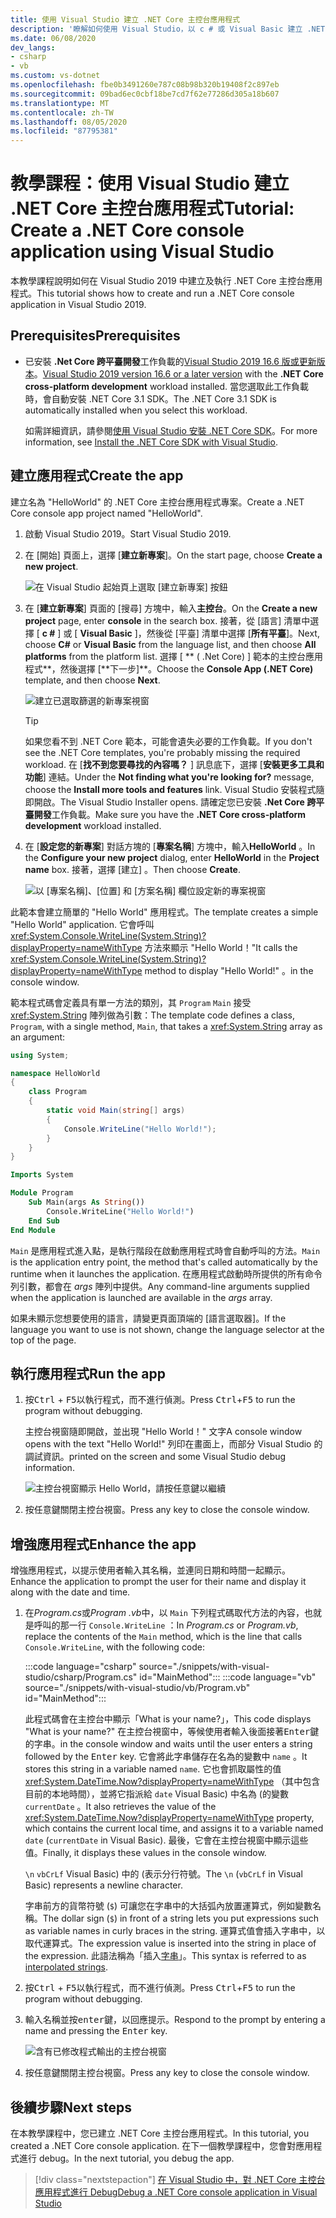 ```yaml
---
title: 使用 Visual Studio 建立 .NET Core 主控台應用程式
description: '瞭解如何使用 Visual Studio，以 c # 或 Visual Basic 建立 .NET Core 主控台應用程式。'
ms.date: 06/08/2020
dev_langs:
- csharp
- vb
ms.custom: vs-dotnet
ms.openlocfilehash: fbe0b3491260e787c08b98b320b19408f2c897eb
ms.sourcegitcommit: 09bad6ec0cbf18be7cd7f62e77286d305a18b607
ms.translationtype: MT
ms.contentlocale: zh-TW
ms.lasthandoff: 08/05/2020
ms.locfileid: "87795381"
---
```

# <a name="tutorial-create-a-net-core-console-application-using-visual-studio"></a><span data-ttu-id="7c7ef-103">教學課程：使用 Visual Studio 建立 .NET Core 主控台應用程式</span><span class="sxs-lookup"><span data-stu-id="7c7ef-103">Tutorial: Create a .NET Core console application using Visual Studio</span></span>

<span data-ttu-id="7c7ef-104">本教學課程說明如何在 Visual Studio 2019 中建立及執行 .NET Core 主控台應用程式。</span><span class="sxs-lookup"><span data-stu-id="7c7ef-104">This tutorial shows how to create and run a .NET Core console application in Visual Studio 2019.</span></span>

## <a name="prerequisites"></a><span data-ttu-id="7c7ef-105">Prerequisites</span><span class="sxs-lookup"><span data-stu-id="7c7ef-105">Prerequisites</span></span>

- <span data-ttu-id="7c7ef-106">已安裝 **.Net Core 跨平臺開發**工作負載的[Visual Studio 2019 16.6 版或更新版本](https://visualstudio.microsoft.com/downloads/?utm_medium=microsoft&utm_source=docs.microsoft.com&utm_campaign=inline+link&utm_content=download+vs2019)。</span><span class="sxs-lookup"><span data-stu-id="7c7ef-106">[Visual Studio 2019 version 16.6 or a later version](https://visualstudio.microsoft.com/downloads/?utm_medium=microsoft&utm_source=docs.microsoft.com&utm_campaign=inline+link&utm_content=download+vs2019) with the **.NET Core cross-platform development** workload installed.</span></span> <span data-ttu-id="7c7ef-107">當您選取此工作負載時，會自動安裝 .NET Core 3.1 SDK。</span><span class="sxs-lookup"><span data-stu-id="7c7ef-107">The .NET Core 3.1 SDK is automatically installed when you select this workload.</span></span>

  <span data-ttu-id="7c7ef-108">如需詳細資訊，請參閱[使用 Visual Studio 安裝 .NET Core SDK](../install/sdk.md?pivots=os-windows#install-with-visual-studio)。</span><span class="sxs-lookup"><span data-stu-id="7c7ef-108">For more information, see [Install the .NET Core SDK with Visual Studio](../install/sdk.md?pivots=os-windows#install-with-visual-studio).</span></span>

## <a name="create-the-app"></a><span data-ttu-id="7c7ef-109">建立應用程式</span><span class="sxs-lookup"><span data-stu-id="7c7ef-109">Create the app</span></span>

<span data-ttu-id="7c7ef-110">建立名為 "HelloWorld" 的 .NET Core 主控台應用程式專案。</span><span class="sxs-lookup"><span data-stu-id="7c7ef-110">Create a .NET Core console app project named "HelloWorld".</span></span>

1. <span data-ttu-id="7c7ef-111">啟動 Visual Studio 2019。</span><span class="sxs-lookup"><span data-stu-id="7c7ef-111">Start Visual Studio 2019.</span></span>

1. <span data-ttu-id="7c7ef-112">在 [開始] 頁面上，選擇 [**建立新專案**]。</span><span class="sxs-lookup"><span data-stu-id="7c7ef-112">On the start page, choose **Create a new project**.</span></span>

   ![在 Visual Studio 起始頁上選取 [建立新專案] 按鈕](./media/with-visual-studio/start-window.png)

1. <span data-ttu-id="7c7ef-114">在 [**建立新專案**] 頁面的 [搜尋] 方塊中，輸入**主控台**。</span><span class="sxs-lookup"><span data-stu-id="7c7ef-114">On the **Create a new project** page, enter **console** in the search box.</span></span> <span data-ttu-id="7c7ef-115">接著，從 [語言] 清單中選擇 [ **c #** ] 或 [ **Visual Basic** ]，然後從 [平臺] 清單中選擇 [**所有平臺**]。</span><span class="sxs-lookup"><span data-stu-id="7c7ef-115">Next, choose **C#** or **Visual Basic** from the language list, and then choose **All platforms** from the platform list.</span></span> <span data-ttu-id="7c7ef-116">選擇 [ \*\* ( .Net Core) ] 範本的主控台應用程式**，然後選擇 [**下一步]\*\*。</span><span class="sxs-lookup"><span data-stu-id="7c7ef-116">Choose the **Console App (.NET Core)** template, and then choose **Next**.</span></span>

   ![建立已選取篩選的新專案視窗](./media/with-visual-studio/create-new-project.png)

   > [!TIP]
   > <span data-ttu-id="7c7ef-118">如果您看不到 .NET Core 範本，可能會遺失必要的工作負載。</span><span class="sxs-lookup"><span data-stu-id="7c7ef-118">If you don't see the .NET Core templates, you're probably missing the required workload.</span></span> <span data-ttu-id="7c7ef-119">在 [**找不到您要尋找的內容嗎？** ] 訊息底下，選擇 [**安裝更多工具和功能**] 連結。</span><span class="sxs-lookup"><span data-stu-id="7c7ef-119">Under the **Not finding what you're looking for?** message, choose the **Install more tools and features** link.</span></span> <span data-ttu-id="7c7ef-120">Visual Studio 安裝程式隨即開啟。</span><span class="sxs-lookup"><span data-stu-id="7c7ef-120">The Visual Studio Installer opens.</span></span> <span data-ttu-id="7c7ef-121">請確定您已安裝 **.Net Core 跨平臺開發**工作負載。</span><span class="sxs-lookup"><span data-stu-id="7c7ef-121">Make sure you have the **.NET Core cross-platform development** workload installed.</span></span>

1. <span data-ttu-id="7c7ef-122">在 [**設定您的新專案**] 對話方塊的 [**專案名稱**] 方塊中，輸入**HelloWorld** 。</span><span class="sxs-lookup"><span data-stu-id="7c7ef-122">In the **Configure your new project** dialog,  enter **HelloWorld** in the **Project name** box.</span></span> <span data-ttu-id="7c7ef-123">接著，選擇 [建立]  。</span><span class="sxs-lookup"><span data-stu-id="7c7ef-123">Then choose **Create**.</span></span>

   ![以 [專案名稱]、[位置] 和 [方案名稱] 欄位設定新的專案視窗](./media/with-visual-studio/configure-new-project.png)

<span data-ttu-id="7c7ef-125">此範本會建立簡單的 "Hello World" 應用程式。</span><span class="sxs-lookup"><span data-stu-id="7c7ef-125">The template creates a simple "Hello World" application.</span></span> <span data-ttu-id="7c7ef-126">它會呼叫 <xref:System.Console.WriteLine(System.String)?displayProperty=nameWithType> 方法來顯示 "Hello World！"</span><span class="sxs-lookup"><span data-stu-id="7c7ef-126">It calls the <xref:System.Console.WriteLine(System.String)?displayProperty=nameWithType> method to display "Hello World!"</span></span> <span data-ttu-id="7c7ef-127">。</span><span class="sxs-lookup"><span data-stu-id="7c7ef-127">in the console window.</span></span>

<span data-ttu-id="7c7ef-128">範本程式碼會定義具有單一方法的類別，其 `Program` `Main` 接受 <xref:System.String> 陣列做為引數：</span><span class="sxs-lookup"><span data-stu-id="7c7ef-128">The template code defines a class, `Program`, with a single method, `Main`, that takes a <xref:System.String> array as an argument:</span></span>

```csharp
using System;

namespace HelloWorld
{
    class Program
    {
        static void Main(string[] args)
        {
            Console.WriteLine("Hello World!");
        }
    }
}
```

```vb
Imports System

Module Program
    Sub Main(args As String())
        Console.WriteLine("Hello World!")
    End Sub
End Module
```

<span data-ttu-id="7c7ef-129">`Main` 是應用程式進入點，是執行階段在啟動應用程式時會自動呼叫的方法。</span><span class="sxs-lookup"><span data-stu-id="7c7ef-129">`Main` is the application entry point, the method that's called automatically by the runtime when it launches the application.</span></span> <span data-ttu-id="7c7ef-130">在應用程式啟動時所提供的所有命令列引數，都會在 *args* 陣列中提供。</span><span class="sxs-lookup"><span data-stu-id="7c7ef-130">Any command-line arguments supplied when the application is launched are available in the *args* array.</span></span>

<span data-ttu-id="7c7ef-131">如果未顯示您想要使用的語言，請變更頁面頂端的 [語言選取器]。</span><span class="sxs-lookup"><span data-stu-id="7c7ef-131">If the language you want to use is not shown, change the language selector at the top of the page.</span></span>

## <a name="run-the-app"></a><span data-ttu-id="7c7ef-132">執行應用程式</span><span class="sxs-lookup"><span data-stu-id="7c7ef-132">Run the app</span></span>

1. <span data-ttu-id="7c7ef-133">按<kbd>Ctrl</kbd> + <kbd>F5</kbd>以執行程式，而不進行偵測。</span><span class="sxs-lookup"><span data-stu-id="7c7ef-133">Press <kbd>Ctrl</kbd>+<kbd>F5</kbd> to run the program without debugging.</span></span>

   <span data-ttu-id="7c7ef-134">主控台視窗隨即開啟，並出現 "Hello World！" 文字</span><span class="sxs-lookup"><span data-stu-id="7c7ef-134">A console window opens with the text "Hello World!"</span></span> <span data-ttu-id="7c7ef-135">列印在畫面上，而部分 Visual Studio 的調試資訊。</span><span class="sxs-lookup"><span data-stu-id="7c7ef-135">printed on the screen and some Visual Studio debug information.</span></span>

   ![主控台視窗顯示 Hello World，請按任意鍵以繼續](./media/with-visual-studio/hello-world-console.png)

1. <span data-ttu-id="7c7ef-137">按任意鍵關閉主控台視窗。</span><span class="sxs-lookup"><span data-stu-id="7c7ef-137">Press any key to close the console window.</span></span>

## <a name="enhance-the-app"></a><span data-ttu-id="7c7ef-138">增強應用程式</span><span class="sxs-lookup"><span data-stu-id="7c7ef-138">Enhance the app</span></span>

<span data-ttu-id="7c7ef-139">增強應用程式，以提示使用者輸入其名稱，並連同日期和時間一起顯示。</span><span class="sxs-lookup"><span data-stu-id="7c7ef-139">Enhance the application to prompt the user for their name and display it along with the date and time.</span></span>

1. <span data-ttu-id="7c7ef-140">在*Program.cs*或*Program .vb*中，以 `Main` 下列程式碼取代方法的內容，也就是呼叫的那一行 `Console.WriteLine` ：</span><span class="sxs-lookup"><span data-stu-id="7c7ef-140">In *Program.cs* or *Program.vb*, replace the contents of the `Main` method, which is the line that calls `Console.WriteLine`, with the following code:</span></span>

   :::code language="csharp" source="./snippets/with-visual-studio/csharp/Program.cs" id="MainMethod":::
   :::code language="vb" source="./snippets/with-visual-studio/vb/Program.vb" id="MainMethod":::

   <span data-ttu-id="7c7ef-141">此程式碼會在主控台中顯示「What is your name?」，</span><span class="sxs-lookup"><span data-stu-id="7c7ef-141">This code displays "What is your name?"</span></span> <span data-ttu-id="7c7ef-142">在主控台視窗中，等候使用者輸入後面接著<kbd>Enter</kbd>鍵的字串。</span><span class="sxs-lookup"><span data-stu-id="7c7ef-142">in the console window and waits until the user enters a string followed by the <kbd>Enter</kbd> key.</span></span> <span data-ttu-id="7c7ef-143">它會將此字串儲存在名為的變數中 `name` 。</span><span class="sxs-lookup"><span data-stu-id="7c7ef-143">It stores this string in a variable named `name`.</span></span> <span data-ttu-id="7c7ef-144">它也會抓取屬性的值 <xref:System.DateTime.Now?displayProperty=nameWithType> （其中包含目前的本地時間），並將它指派給 `date` Visual Basic) 中名為 (的變數 `currentDate` 。</span><span class="sxs-lookup"><span data-stu-id="7c7ef-144">It also retrieves the value of the <xref:System.DateTime.Now?displayProperty=nameWithType> property, which contains the current local time, and assigns it to a variable named `date` (`currentDate` in Visual Basic).</span></span> <span data-ttu-id="7c7ef-145">最後，它會在主控台視窗中顯示這些值。</span><span class="sxs-lookup"><span data-stu-id="7c7ef-145">Finally, it displays these values in the console window.</span></span>

   <span data-ttu-id="7c7ef-146">`\n` `vbCrLf` Visual Basic) 中的 (表示分行符號。</span><span class="sxs-lookup"><span data-stu-id="7c7ef-146">The `\n` (`vbCrLf` in Visual Basic) represents a newline character.</span></span>

   <span data-ttu-id="7c7ef-147">字串前方的貨幣符號 (`$`) 可讓您在字串中的大括弧內放置運算式，例如變數名稱。</span><span class="sxs-lookup"><span data-stu-id="7c7ef-147">The dollar sign (`$`) in front of a string lets you put expressions such as variable names in curly braces in the string.</span></span> <span data-ttu-id="7c7ef-148">運算式值會插入字串中，以取代運算式。</span><span class="sxs-lookup"><span data-stu-id="7c7ef-148">The expression value is inserted into the string in place of the expression.</span></span> <span data-ttu-id="7c7ef-149">此語法稱為「插入[字串](../../csharp/language-reference/tokens/interpolated.md)」。</span><span class="sxs-lookup"><span data-stu-id="7c7ef-149">This syntax is referred to as [interpolated strings](../../csharp/language-reference/tokens/interpolated.md).</span></span>

1. <span data-ttu-id="7c7ef-150">按<kbd>Ctrl</kbd> + <kbd>F5</kbd>以執行程式，而不進行偵測。</span><span class="sxs-lookup"><span data-stu-id="7c7ef-150">Press <kbd>Ctrl</kbd>+<kbd>F5</kbd> to run the program without debugging.</span></span>

1. <span data-ttu-id="7c7ef-151">輸入名稱並按<kbd>enter</kbd>鍵，以回應提示。</span><span class="sxs-lookup"><span data-stu-id="7c7ef-151">Respond to the prompt by entering a name and pressing the <kbd>Enter</kbd> key.</span></span>

   ![含有已修改程式輸出的主控台視窗](./media/with-visual-studio/hello-world-update.png)

1. <span data-ttu-id="7c7ef-153">按任意鍵關閉主控台視窗。</span><span class="sxs-lookup"><span data-stu-id="7c7ef-153">Press any key to close the console window.</span></span>

## <a name="next-steps"></a><span data-ttu-id="7c7ef-154">後續步驟</span><span class="sxs-lookup"><span data-stu-id="7c7ef-154">Next steps</span></span>

<span data-ttu-id="7c7ef-155">在本教學課程中，您已建立 .NET Core 主控台應用程式。</span><span class="sxs-lookup"><span data-stu-id="7c7ef-155">In this tutorial, you created a .NET Core console application.</span></span> <span data-ttu-id="7c7ef-156">在下一個教學課程中，您會對應用程式進行 debug。</span><span class="sxs-lookup"><span data-stu-id="7c7ef-156">In the next tutorial, you debug the app.</span></span>

> [!div class="nextstepaction"]
> [<span data-ttu-id="7c7ef-157">在 Visual Studio 中，對 .NET Core 主控台應用程式進行 Debug</span><span class="sxs-lookup"><span data-stu-id="7c7ef-157">Debug a .NET Core console application in Visual Studio</span></span>](debugging-with-visual-studio.md)
